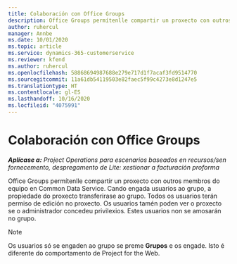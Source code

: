 ```yaml
---
title: Colaboración con Office Groups
description: Office Groups permítenlle compartir un proxecto con outros membros do equipo dentro de Common Data Service.
author: ruhercul
manager: Annbe
ms.date: 10/01/2020
ms.topic: article
ms.service: dynamics-365-customerservice
ms.reviewer: kfend
ms.author: ruhercul
ms.openlocfilehash: 58868694987688e279e717d1f7acaf3fd9514770
ms.sourcegitcommit: 11a61db54119503e82faec5f99c4273e8d1247e5
ms.translationtype: HT
ms.contentlocale: gl-ES
ms.lasthandoff: 10/16/2020
ms.locfileid: "4075991"
---
```

# <a name="collaboration-with-office-groups"></a>Colaboración con Office Groups

_**Aplícase a:** Project Operations para escenarios baseados en recursos/sen fornecemento, despregamento de Lite: xestionar a facturación proforma_

Office Groups permítenlle compartir un proxecto con outros membros do equipo en Common Data Service. Cando engada usuarios ao grupo, a propiedade do proxecto transferirase ao grupo. Todos os usuarios terán permiso de edición no proxecto. Os usuarios tamén poden ver o proxecto se o administrador concedeu privilexios. Estes usuarios non se amosarán no grupo.

> [!NOTE] 
> Os usuarios só se engaden ao grupo se preme **Grupos** e os engade. Isto é diferente do comportamento de Project for the Web. 

